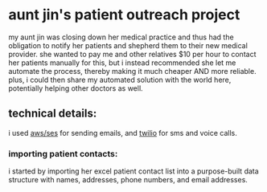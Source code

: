 # aunt jin's patient outreach project

my aunt jin was closing down her medical practice and thus had the obligation to notify her patients and shepherd
them to their new medical provider. she wanted to pay me and other relatives $10 per hour to contact her patients manually for this, but i 
instead recommended she let me automate the process, thereby making it much cheaper AND more reliable. plus,
i could then share my automated solution with the world here, potentially helping other doctors as well.

## technical details:

i used [aws/ses](https://aws.amazon.com/ses/) for sending emails, 
and [twilio](https://www.twilio.com/) for sms and voice calls. 

### importing patient contacts:

i started by importing her excel patient contact list into a purpose-built data structure with names, addresses, phone numbers, and email addresses.


